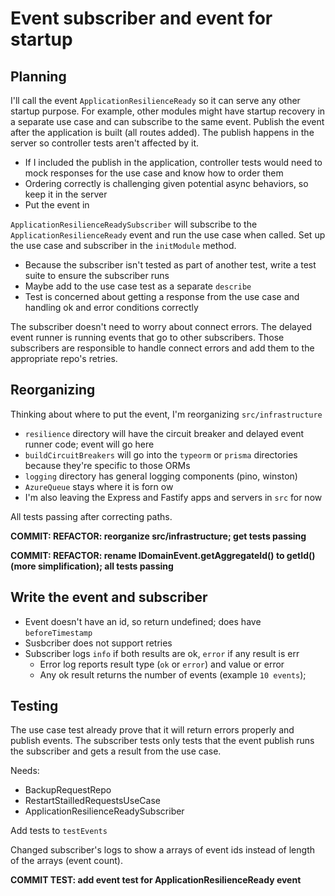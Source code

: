 # Event subscriber and event for startup

## Planning

I'll call the event `ApplicationResilienceReady` so it can serve any other startup purpose. For example, other modules might have startup recovery in a separate use case and can subscribe to the same event. Publish the event after the application is built (all routes added). The publish happens in the server so controller tests aren't affected by it.

-  If I included the publish in the application, controller tests would need to mock responses for the use case and know how to order them
-  Ordering correctly is challenging given potential async behaviors, so keep it in the server
-  Put the event in

`ApplicationResilienceReadySubscriber` will subscribe to the `ApplicationResilienceReady` event and run the use case when called. Set up the use case and subscriber in the `initModule` method.

-  Because the subscriber isn't tested as part of another test, write a test suite to ensure the subscriber runs
-  Maybe add to the use case test as a separate `describe`
-  Test is concerned about getting a response from the use case and handling ok and error conditions correctly

The subscriber doesn't need to worry about connect errors. The delayed event runner is running events that go to other subscribers. Those subscribers are responsible to handle connect errors and add them to the appropriate repo's retries.

## Reorganizing

Thinking about where to put the event, I'm reorganizing `src/infrastructure`

-  `resilience` directory will have the circuit breaker and delayed event runner code; event will go here
-  `buildCircuitBreakers` will go into the `typeorm` or `prisma` directories because they're specific to those ORMs
-  `logging` directory has general logging components (pino, winston)
-  `AzureQueue` stays where it is forn ow
-  I'm also leaving the Express and Fastify apps and servers in `src` for now

All tests passing after correcting paths.

**COMMIT: REFACTOR: reorganize src/infrastructure; get tests passing**

**COMMIT: REFACTOR: rename IDomainEvent.getAggregateId() to getId() (more simplification); all tests passing**

## Write the event and subscriber

-  Event doesn't have an id, so return undefined; does have `beforeTimestamp`
-  Susbcriber does not support retries
-  Subscriber logs `info` if both results are ok, `error` if any result is err
   -  Error log reports result type (`ok` or `error`) and value or error
   -  Any ok result returns the number of events (example `10 events`);

## Testing

The use case test already prove that it will return errors properly and publish events. The subscriber tests only tests that the event publish runs the subscriber and gets a result from the use case.

Needs:

-  BackupRequestRepo
-  RestartStailledRequestsUseCase
-  ApplicationResilienceReadySubscriber

Add tests to `testEvents`

Changed subscriber's logs to show a arrays of event ids instead of length of the arrays (event count).

**COMMIT TEST: add event test for ApplicationResilienceReady event**
